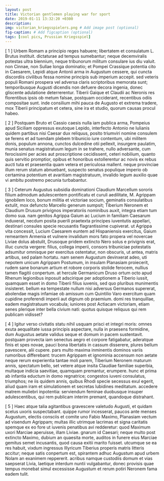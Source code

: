 ```yaml
---
layout: post
title: Victorian gentlemen playing war for sport
date: 2019-01-11 13:32:20 +0300
description: 
img: victorian_kriegsspielers.png # Add image post (optional)
fig-caption: # Add figcaption (optional)
tags: [cool pics, Prussian Kriegsspiel]
---
```

[ 1 ] Urbem Romam a principio reges habuere; libertatem et consulatum L. Brutus instituit. dictaturae ad tempus sumebantur; neque decemviralis potestas ultra biennium, neque tribunorum militum consulare ius diu valuit. non Cinnae, non Sullae longa dominatio; et Pompei Crassique potentia cito in Caesarem, Lepidi atque Antonii arma in Augustum cessere, qui cuncta discordiis civilibus fessa nomine principis sub imperium accepit. sed veteris populi Romani prospera vel adversa claris scriptoribus memorata sunt; temporibusque Augusti dicendis non defuere decora ingenia, donec gliscente adulatione deterrerentur. Tiberii Gaique et Claudii ac Neronis res florentibus ipsis ob metum falsae, postquam occiderant, recentibus odiis compositae sunt. inde consilium mihi pauca de Augusto et extrema tradere, mox Tiberii principatum et cetera, sine ira et studio, quorum causas procul habeo.
 

 
[ 2 ] Postquam Bruto et Cassio caesis nulla iam publica
 arma, Pompeius apud Siciliam oppressus exutoque Lepido, 
 interfecto Antonio ne Iulianis quidem partibus nisi Caesar 
 dux reliquus, posito triumviri nomine consulem se ferens et 
 ad tuendam plebem tribunicio iure contentum, ubi militem
 donis, populum annona, cunctos dulcedine otii pellexit, insurgere paulatim, munia senatus magistratuum legum in se 
 trahere, nullo adversante, cum ferocissimi per acies aut proscriptione cecidissent, ceteri nobilium, quanto quis servitio 
 promptior, opibus et honoribus extollerentur ac novis ex
 rebus aucti tuta et praesentia quam vetera et periculosa 
 mallent. neque provinciae illum rerum statum abnuebant, 
 suspecto senatus populique imperio ob certamina potentium 
 et avaritiam magistratuum, invalido legum auxilio quae vi 
 ambitu postremo pecunia turbabantur.
 

 
[ 3 ] Ceterum Augustus subsidia dominationi Claudium Marcellum sororis filium admodum adulescentem pontificatu et curuli aedilitate, M. Agrippam ignobilem loco, bonum militia et victoriae socium, geminatis consulatibus extulit, mox defuncto Marcello generum sumpsit; Tiberium Neronem et Claudium Drusum privignos imperatoriis nominibus auxit, integra etiam tum domo sua. nam genitos Agrippa Gaium ac Lucium in familiam Caesarum induxerat, necdum posita puerili praetexta principes iuventutis appellari, destinari consules specie recusantis flagrantissime cupiverat. ut Agrippa vita concessit, Lucium Caesarem euntem ad Hispaniensis exercitus, Gaium remeantem Armenia et vulnere invalidum mors fato propera vel novercae Liviae dolus abstulit, Drusoque pridem extincto Nero solus e privignis erat, illuc cuncta vergere: filius, collega imperii, consors tribuniciae potestatis adsumitur omnisque per exercitus ostentatur, non obscuris, ut antea, matris artibus, sed palam hortatu. nam senem Augustum devinxerat adeo, uti nepotem unicum Agrippam Postumum, in insulam Planasiam proiecerit, rudem sane bonarum artium et robore corporis stolide ferocem, nullius tamen flagitii conpertum. at hercule Germanicum Druso ortum octo apud Rhenum legionibus inposuit adscirique per adoptionem a Tiberio iussit, quamquam esset in domo Tiberii filius iuvenis, sed quo pluribus munimentis insisteret. bellum ea tempestate nullum nisi adversus Germanos supererat, abolendae magis infamiae ob amissum cum Quintilio Varo exercitum quam cupidine proferendi imperii aut dignum ob praemium. domi res tranquillae, eadem magistratuum vocabula; iuniores post Actiacam victoriam, etiam senes plerique inter bella civium nati: quotus quisque reliquus qui rem publicam vidisset?
 

 
[ 4 ] Igitur verso civitatis statu nihil usquam prisci et integri moris: omnes exuta aequalitate iussa principis aspectare, nulla in praesens formidine, dum Augustus aetate validus seque et domum in pacem sustentavit. postquam provecta iam senectus aegro et corpore fatigabatur, aderatque finis et spes novae, pauci bona libertatis in cassum disserere, plures bellum pavescere, alii cupere. pars multo maxima inminentis dominos variis rumoribus differebant: trucem Agrippam et ignominia accensum non aetate neque rerum experientia tantae moli parem, Tiberium Neronem maturum annis, spectatum bello, set vetere atque insita Claudiae familiae superbia, multaque indicia saevitiae, quamquam premantur, erumpere. hunc et prima ab infantia eductum in domo regnatrice; congestos iuveni consulatus, triumphos; ne iis quidem annis, quibus Rhodi specie secessus exul egerit, aliud quam iram et simulationem et secretas lubidines meditatum. accedere matrem muliebri inpotentia: serviendum feminae duobusque insuper adulescentibus, qui rem publicam interim premant, quandoque distrahant.
 

 
[ 5 ] Haec atque talia agitantibus gravescere valetudo Augusti, et quidam scelus uxoris suspectabant. quippe rumor incesserat, paucos ante menses Augustum, electis consciis et comite uno Fabio Maximo, Planasiam vectum ad visendum Agrippam; multas illic utrimque lacrimas et signa caritatis spemque ex eo fore ut iuvenis penatibus avi redderetur: quod Maximum uxori Marciae aperuisse, illam Liviae. gnarum id Caesari; neque multo post extincto Maximo, dubium an quaesita morte, auditos in funere eius Marciae gemitus semet incusantis, quod causa exitii marito fuisset. utcumque se ea res habuit, vixdum ingressus Illyricum Tiberius properis matris litteris accitur; neque satis conpertum est, spirantem adhuc Augustum apud urbem Nolam an exanimem reppererit. acribus namque custodiis domum et vias saepserat Livia, laetique interdum nuntii vulgabantur, donec provisis quae tempus monebat simul excessisse Augustum et rerum potiri Neronem fama eadem tulit.
 

